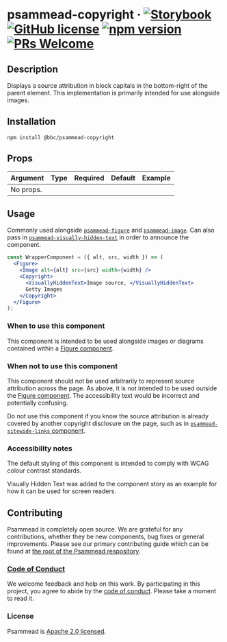 # psammead-copyright &middot; [![Storybook](https://raw.githubusercontent.com/storybooks/brand/master/badges/storybook.svg?sanitize=true)](https://bbc.github.io/psammead/?selectedKind=Copyright) [![GitHub license](https://img.shields.io/badge/license-Apache%202.0-blue.svg)](https://github.com/BBC/psammead/blob/latest/LICENSE) [![npm version](https://img.shields.io/npm/v/@bbc/psammead-copyright.svg)](https://www.npmjs.com/package/@bbc/psammead-copyright) [![PRs Welcome](https://img.shields.io/badge/PRs-welcome-brightgreen.svg)](https://github.com/BBC/psammead/blob/latest/CONTRIBUTING.md)

## Description

Displays a source attribution in block capitals in the bottom-right of the parent element. This implementation is primarily intended for use alongside images.

## Installation

`npm install @bbc/psammead-copyright`

## Props

| Argument  | Type | Required | Default | Example |
| --------- | ---- | -------- | ------- | ------- |
| No props. |      |          |         |         |

## Usage

Commonly used alongside [`psammead-figure`](https://github.com/BBC-News/psammead/tree/latest/packages/components/psammead-figure) and [`psammead-image`](https://github.com/BBC-News/psammead/tree/latest/packages/components/psammead-image). Can also pass in [`psammead-visually-hidden-text`](https://github.com/BBC-News/psammead/tree/latest/packages/components/psammead-visually-hidden-text) in order to announce the component.

```jsx
const WrapperComponent = ({ alt, src, width }) => (
  <Figure>
    <Image alt={alt} src={src} width={width} />
    <Copyright>
      <VisuallyHiddenText>Image source, </VisuallyHiddenText>
      Getty Images
    </Copyright>
  </Figure>
);
```

### When to use this component

This component is intended to be used alongside images or diagrams contained within a [Figure component](https://github.com/BBC-News/psammead/tree/latest/packages/components/psammead-figure).

### When not to use this component

This component should not be used arbitrarily to represent source attribution across the page. As above, it is not intended to be used outside the [Figure component](https://github.com/BBC-News/psammead/tree/latest/packages/components/psammead-figure). The accessibility text would be incorrect and potentially confusing.

Do not use this component if you know the source attribution is already covered by another copyright disclosure on the page, such as in [`psammead-sitewide-links` component](https://github.com/BBC-News/psammead/tree/latest/packages/components/psammead-sitewide-links).

### Accessibility notes

The default styling of this component is intended to comply with WCAG colour contrast standards.

Visually Hidden Text was added to the component story as an example for how it can be used for screen readers.

<!-- ## Roadmap -->

## Contributing

Psammead is completely open source. We are grateful for any contributions, whether they be new components, bug fixes or general improvements. Please see our primary contributing guide which can be found at [the root of the Psammead respository](https://github.com/BBC-News/psammead/blob/latest/CONTRIBUTING.md).

### [Code of Conduct](https://github.com/BBC-News/psammead/blob/latest/CODE_OF_CONDUCT.md)

We welcome feedback and help on this work. By participating in this project, you agree to abide by the [code of conduct](https://github.com/BBC-News/psammead/blob/latest/CODE_OF_CONDUCT.md). Please take a moment to read it.

### License

Psammead is [Apache 2.0 licensed](https://github.com/BBC-News/psammead/blob/latest/LICENSE).
